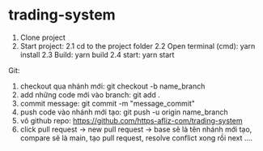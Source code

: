 # trading-system
1. Clone project
2. Start project:
  2.1 cd to the project folder
  2.2 Open terminal (cmd): yarn install
  2.3 Build: yarn build
  2.4 start: yarn start
  
Git:
1. checkout qua nhánh mới: git checkout -b name_branch
2. add những code mới vào branch: git add .
3. commit message: git commit -m "message_commit"
4. push code vào nhánh mới tạo: git push -u origin name_branch
5. vô github repo: https://github.com/https-afliz-com/trading-system
6. click pull request -> new pull request -> base sẽ là tên nhánh mới tạo, compare sẽ là main, tạo pull request, resolve conflict xong rồi next .... 
